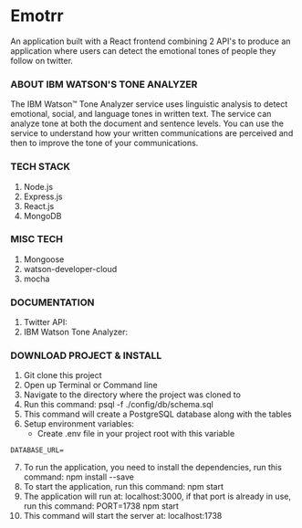 # Emotrr

An application built with a React frontend combining 2 API's to produce an application where users can detect the emotional tones of people they follow on twitter.

### ABOUT IBM WATSON'S TONE ANALYZER

The IBM Watson™ Tone Analyzer service uses linguistic analysis to detect emotional, social, and language tones in written text. The service can analyze tone at both the document and sentence levels. You can use the service to understand how your written communications are perceived and then to improve the tone of your communications.

### TECH STACK

1. Node.js
2. Express.js
3. React.js
4. MongoDB

### MISC TECH

1. Mongoose
2. watson-developer-cloud
3. mocha

### DOCUMENTATION
1. Twitter API:
2. IBM Watson Tone Analyzer: 

### DOWNLOAD PROJECT & INSTALL
1. Git clone this project
2. Open up Terminal or Command line
3. Navigate to the directory where the project was cloned to
4. Run this command: psql -f ./config/db/schema.sql
5. This command will create a PostgreSQL database along with the tables
6. Setup environment variables:
    * Create .env file in your project root with this variable
```
DATABASE_URL=
```
7. To run the application, you need to install the dependencies, run this command: npm install --save
8. To start the application, run this command: npm start
9. The application will run at: localhost:3000, if that port is already in use, run this command: PORT=1738 npm start
10. This command will start the server at: localhost:1738